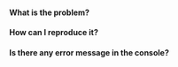 <!--
For the problem like "command '...' not found", please try to
1. wait for a few seconds after you open a Markdown file for the first time
2. doesn't work? -> update vscode
3. doesn't work? -> reinstall this extension
4. still doesn't work? 😵 -> please open the developer tools to see whether there is any error message,
and then paste it below.
-->

#### What is the problem?



#### How can I reproduce it?



#### Is there any error message in the console?
<!-- See VSCode Menu Bar -> Help -> Toggle Developer Tools -->


